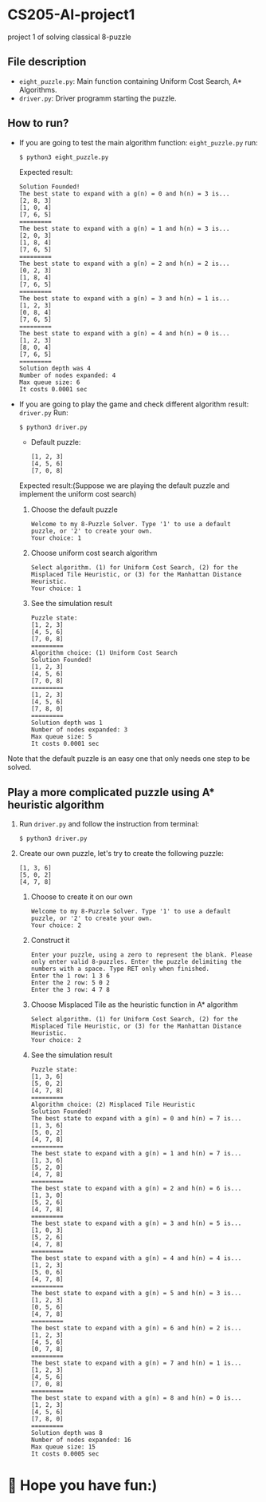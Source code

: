 # CS205-AI-project1
project 1 of solving classical 8-puzzle

## File description
* `eight_puzzle.py`: Main function containing Uniform Cost Search, A* Algorithms.
* `driver.py`: Driver programm starting the puzzle.

## How to run?
* If you are going to test the main algorithm function: `eight_puzzle.py`
run:
    ```bash
    $ python3 eight_puzzle.py
    ```
    Expected result:
    ```
    Solution Founded!
    The best state to expand with a g(n) = 0 and h(n) = 3 is...
    [2, 8, 3]
    [1, 0, 4]
    [7, 6, 5]
    =========
    The best state to expand with a g(n) = 1 and h(n) = 3 is...
    [2, 0, 3]
    [1, 8, 4]
    [7, 6, 5]
    =========
    The best state to expand with a g(n) = 2 and h(n) = 2 is...
    [0, 2, 3]
    [1, 8, 4]
    [7, 6, 5]
    =========
    The best state to expand with a g(n) = 3 and h(n) = 1 is...
    [1, 2, 3]
    [0, 8, 4]
    [7, 6, 5]
    =========
    The best state to expand with a g(n) = 4 and h(n) = 0 is...
    [1, 2, 3]
    [8, 0, 4]
    [7, 6, 5]
    =========
    Solution depth was 4
    Number of nodes expanded: 4
    Max queue size: 6
    It costs 0.0001 sec
    ```

* If you are going to play the game and check different algorithm result: `driver.py`
Run:
    ```
    $ python3 driver.py
    ```
    - Default puzzle:
        ```
        [1, 2, 3]
        [4, 5, 6]
        [7, 0, 8]
        ```

    Expected result:(Suppose we are playing the default puzzle and implement the uniform cost search)

    1. Choose the default puzzle
        ```
        Welcome to my 8-Puzzle Solver. Type '1' to use a default puzzle, or '2' to create your own.
        Your choice: 1
        ```

    2. Choose uniform cost search algorithm
        ```
        Select algorithm. (1) for Uniform Cost Search, (2) for the Misplaced Tile Heuristic, or (3) for the Manhattan Distance Heuristic.
        Your choice: 1
        ```

    3. See the simulation result
        ```
        Puzzle state:
        [1, 2, 3]
        [4, 5, 6]
        [7, 0, 8]
        =========
        Algorithm choice: (1) Uniform Cost Search
        Solution Founded!
        [1, 2, 3]
        [4, 5, 6]
        [7, 0, 8]
        =========
        [1, 2, 3]
        [4, 5, 6]
        [7, 8, 0]
        =========
        Solution depth was 1
        Number of nodes expanded: 3
        Max queue size: 5
        It costs 0.0001 sec
        ```

Note that the default puzzle is an easy one that only needs one step to be solved.

## Play a more complicated puzzle using A* heuristic algorithm
1. Run `driver.py` and follow the instruction from terminal:
    ```
    $ python3 driver.py
    ```

2. Create our own puzzle, let's try to create the following puzzle:
    ```
    [1, 3, 6]
    [5, 0, 2]
    [4, 7, 8]
    ```

    1. Choose to create it on our own
        ```
        Welcome to my 8-Puzzle Solver. Type '1' to use a default puzzle, or '2' to create your own.
        Your choice: 2
        ```
    2. Construct it
        ```
        Enter your puzzle, using a zero to represent the blank. Please only enter valid 8-puzzles. Enter the puzzle delimiting the numbers with a space. Type RET only when finished.
        Enter the 1 row: 1 3 6
        Enter the 2 row: 5 0 2
        Enter the 3 row: 4 7 8
        ```
    3. Choose Misplaced Tile as the heuristic function in A* algorithm
        ```
        Select algorithm. (1) for Uniform Cost Search, (2) for the Misplaced Tile Heuristic, or (3) for the Manhattan Distance Heuristic.
        Your choice: 2
        ```

    4. See the simulation result
        ```
        Puzzle state:
        [1, 3, 6]
        [5, 0, 2]
        [4, 7, 8]
        =========
        Algorithm choice: (2) Misplaced Tile Heuristic
        Solution Founded!
        The best state to expand with a g(n) = 0 and h(n) = 7 is...
        [1, 3, 6]
        [5, 0, 2]
        [4, 7, 8]
        =========
        The best state to expand with a g(n) = 1 and h(n) = 7 is...
        [1, 3, 6]
        [5, 2, 0]
        [4, 7, 8]
        =========
        The best state to expand with a g(n) = 2 and h(n) = 6 is...
        [1, 3, 0]
        [5, 2, 6]
        [4, 7, 8]
        =========
        The best state to expand with a g(n) = 3 and h(n) = 5 is...
        [1, 0, 3]
        [5, 2, 6]
        [4, 7, 8]
        =========
        The best state to expand with a g(n) = 4 and h(n) = 4 is...
        [1, 2, 3]
        [5, 0, 6]
        [4, 7, 8]
        =========
        The best state to expand with a g(n) = 5 and h(n) = 3 is...
        [1, 2, 3]
        [0, 5, 6]
        [4, 7, 8]
        =========
        The best state to expand with a g(n) = 6 and h(n) = 2 is...
        [1, 2, 3]
        [4, 5, 6]
        [0, 7, 8]
        =========
        The best state to expand with a g(n) = 7 and h(n) = 1 is...
        [1, 2, 3]
        [4, 5, 6]
        [7, 0, 8]
        =========
        The best state to expand with a g(n) = 8 and h(n) = 0 is...
        [1, 2, 3]
        [4, 5, 6]
        [7, 8, 0]
        =========
        Solution depth was 8
        Number of nodes expanded: 16
        Max queue size: 15
        It costs 0.0005 sec
        ```

# 🥳 Hope you have fun:)
###
